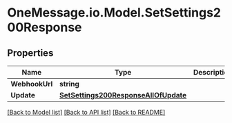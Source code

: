 # OneMessage.io.Model.SetSettings200Response

## Properties

Name | Type | Description | Notes
------------ | ------------- | ------------- | -------------
**WebhookUrl** | **string** |  | [optional] 
**Update** | [**SetSettings200ResponseAllOfUpdate**](SetSettings200ResponseAllOfUpdate.md) |  | 

[[Back to Model list]](../README.md#documentation-for-models) [[Back to API list]](../README.md#documentation-for-api-endpoints) [[Back to README]](../README.md)


